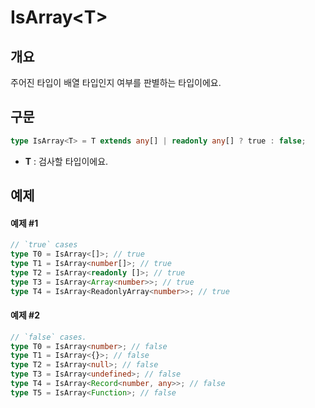 # IsArray\<T>

## 개요

주어진 타입이 배열 타입인지 여부를 판별하는 타입이에요.

## 구문

```ts
type IsArray<T> = T extends any[] | readonly any[] ? true : false;
```

- **T** : 검사할 타입이에요.

## 예제

#### 예제 #1

```ts
// `true` cases
type T0 = IsArray<[]>; // true
type T1 = IsArray<number[]>; // true
type T2 = IsArray<readonly []>; // true
type T3 = IsArray<Array<number>>; // true
type T4 = IsArray<ReadonlyArray<number>>; // true
```

#### 예제 #2

```ts
// `false` cases.
type T0 = IsArray<number>; // false
type T1 = IsArray<{}>; // false
type T2 = IsArray<null>; // false
type T3 = IsArray<undefined>; // false
type T4 = IsArray<Record<number, any>>; // false
type T5 = IsArray<Function>; // false
```

